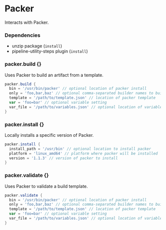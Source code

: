# Packer

Interacts with Packer.

### Dependencies

- unzip package (`install`)
- pipeline-utility-steps plugin (`install`)

### packer.build {}
Uses Packer to build an artifact from a template.

```groovy
packer.build {
  bin = '/usr/bin/packer' // optional location of packer install
  only = 'foo,bar,baz' // optional comma-separated builder names to build
  template = '/path/to/template.json' // location of packer template
  var = 'foo=bar' // optional variable setting
  var_file = '/path/to/variables.json' // optional location of variables file
}
```

### packer.install {}
Locally installs a specific version of Packer.

```groovy
packer.install {
  install_path = '/usr/bin' // optional location to install packer
  platform = 'linux_amd64' // platform where packer will be installed
  version = '1.1.3' // version of packer to install
}
```

### packer.validate {}
Uses Packer to validate a build template.

```groovy
packer.validate {
  bin = '/usr/bin/packer' // optional location of packer install
  only = 'foo,bar,baz' // optional comma-separated builder names to build
  template = '/path/to/template.json' // location of packer template
  var = 'foo=bar' // optional variable setting
  var_file = '/path/to/variables.json' // optional location of variables file
}
```
